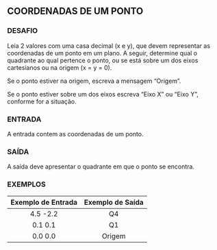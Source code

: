 ## COORDENADAS DE UM PONTO

### DESAFIO

Leia 2 valores com uma casa decimal (x e y), que devem representar as coordenadas de um ponto em um plano. A seguir, determine qual o quadrante ao qual pertence o ponto, ou se está sobre um dos eixos cartesianos ou na origem (x = y = 0).

Se o ponto estiver na origem, escreva a mensagem “Origem”.

Se o ponto estiver sobre um dos eixos escreva “Eixo X” ou “Eixo Y”, conforme for a situação.

### ENTRADA

A entrada contem as coordenadas de um ponto.

### SAÍDA

A saída deve apresentar o quadrante em que o ponto se encontra.

### EXEMPLOS

| Exemplo de Entrada | Exemplo de Saída |
| :----------------: | :--------------: |
|      4.5 -2.2      |        Q4        |
|      0.1 0.1       |        Q1        |
|      0.0 0.0       |      Origem      |

